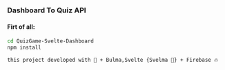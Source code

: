 ### Dashboard To Quiz API

#### Firt of all:

```bash
cd QuizGame-Svelte-Dashboard
npm install
```


`this project developed with 💙 + Bulma,Svelte {Svelma 🌻} + Firebase 🔥`
